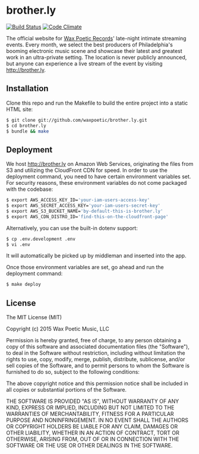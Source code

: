 # brother.ly

[![Build Status](https://travis-ci.org/waxpoetic/brother.ly.svg?branch=master)](https://travis-ci.org/waxpoetic/brother.ly)
[![Code Climate](https://codeclimate.com/github/waxpoetic/brother.ly/badges/gpa.svg)](https://codeclimate.com/github/waxpoetic/brother.ly)

The official website for [Wax Poetic Records][waxpoetic]' late-night
intimate streaming events. Every month, we select the best producers of
Philadelphia's booming electronic music scene and showcase their latest
and greatest work in an ultra-private setting. The location is never
publicly announced, but anyone can experience a live stream of the event by visiting
http://brother.ly.

## Installation

Clone this repo and run the Makefile to build the entire project into a
static HTML site:

```bash
$ git clone git://github.com/waxpoetic/brother.ly.git
$ cd brother.ly
$ bundle && make
```

## Deployment

We host http://brother.ly on Amazon Web Services, originating the files
from S3 and utilizing the CloudFront CDN for speed. In order to use the
deployment command, you need to have certain environment variables set.
For security reasons, these environment variables do not come packaged
with the codebase:

```bash
$ export AWS_ACCESS_KEY_ID='your-iam-users-access-key'
$ export AWS_SECRET_ACCESS_KEY='your-iam-users-secret-key'
$ export AWS_S3_BUCKET_NAME='by-default-this-is-brother.ly'
$ export AWS_CDN_DISTRO_ID='find-this-on-the-cloudfront-page'
```

Alternatively, you can use the built-in dotenv support:

```bash
$ cp .env.development .env
$ vi .env
```

It will automatically be picked up by middleman and inserted into the
app.

Once those environment variables are set, go ahead and run the
deployment command:

```bash
$ make deploy
```

## License

The MIT License (MIT)

Copyright (c) 2015 Wax Poetic Music, LLC

Permission is hereby granted, free of charge, to any person obtaining a copy
of this software and associated documentation files (the "Software"), to deal
in the Software without restriction, including without limitation the rights
to use, copy, modify, merge, publish, distribute, sublicense, and/or sell
copies of the Software, and to permit persons to whom the Software is
furnished to do so, subject to the following conditions:

The above copyright notice and this permission notice shall be included in
all copies or substantial portions of the Software.

THE SOFTWARE IS PROVIDED "AS IS", WITHOUT WARRANTY OF ANY KIND, EXPRESS OR
IMPLIED, INCLUDING BUT NOT LIMITED TO THE WARRANTIES OF MERCHANTABILITY,
FITNESS FOR A PARTICULAR PURPOSE AND NONINFRINGEMENT. IN NO EVENT SHALL THE
AUTHORS OR COPYRIGHT HOLDERS BE LIABLE FOR ANY CLAIM, DAMAGES OR OTHER
LIABILITY, WHETHER IN AN ACTION OF CONTRACT, TORT OR OTHERWISE, ARISING FROM,
OUT OF OR IN CONNECTION WITH THE SOFTWARE OR THE USE OR OTHER DEALINGS IN
THE SOFTWARE.

[waxpoetic]: http://waxpoeticrecords.com

